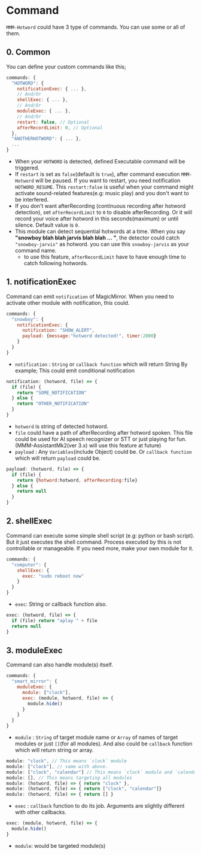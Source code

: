 # Command

`MMM-Hotword` could have 3 type of commands. You can use some or all of them.

## 0. Common
You can define your custom commands like this;
```js
commands: {
  "HOTWORD": {
    notificationExec: { ... },
    // And/Or
    shellExec: { ... },
    // And/Or
    moduleExec: { ... },
    // And/Or
    restart: false, // Optional
    afterRecordLimit: 0, // Optional
  },
  "ANOTHERHOTWORD": { ... },
  ...
}
```
- When your `HOTWORD` is detected, defined Executable command will be triggered.
- If `restart` is set as `false`(default is `true`), after command execution `MMM-Hotword` will be paused. If you want to restart, you need notification `HOTWORD_RESUME`.
  This `restart:false` is useful when your command might activate sound-related features(e.g: music play) and you don't want to be interfered.
- If you don't want afterRecording (continuous recording after hotword detection), set `afterRecordLimit` to `0` to disable afterRecording. Or it will record your voice after hotword in this seconds(maximum) or until silence. Default value is `0`.
- This module can detect sequential hotwords at a time. When you say **"snowboy blah blah jarvis blah blah ... "**, the detector could catch `"snowboy-jarvis"` as hotword. you can use this `snowboy-jarvis` as your command name.
  - to use this feature, `afterRecordLimit` have to have enough time to catch following hotwords.


## 1. notificationExec
Command can emit `notification` of MagicMirror. When you need to activate other module with notification, this could.
```js
commands: {
  "snowboy": {
    notificationExec: {
      notification: "SHOW_ALERT",
      payload: {message:"hotword detected!", timer:2000}
    }
  }
}
```
- `notification` : `String` or `callback function` which will return String
By example; This could emit conditional notification
```js
notification: (hotword, file) => {
  if (file) {
    return "SOME_NOTIFICATION"
  } else {
    return "OTHER_NOTIFICATION"
  }
}
```
  - `hotword` is string of detected hotword.
  - `file` could have a path of afterRecording after hotword spoken. This file could be used for AI speech recognizer or STT or just playing for fun. (MMM-AssistantMk2(ver 3.x) will use this feature at future)
- `payload` : Any `Variables`(include Object) could be. Or `callback function` which will return `payload` could be.
```js
payload: (hotword, file) => {
  if (file) {
    return {hotword:hotword, afterRecording:file}
  } else {
    return null
  }
}
```

## 2. shellExec
Command can execute some simple shell script (e.g: python or bash script). But it just executes the shell command. Process executed by this is not controllable or manageable. If you need more, make your own module for it.
```js
commands: {
  "computer": {
    shellExec: {
      exec: "sudo reboot now"
    }
  }
}
```
- `exec`: String or callback function also.
```js
exec: (hotword, file) => {
  if (file) return "aplay " + file
  return null
}
```

## 3. moduleExec
Command can also handle module(s) itself.
```js
commands: {
  "smart_mirror": {
    moduleExec: {
      module: ["clock"],
      exec: (module, hotword, file) => {
        module.hide()
      }
    }
  }
}
```
- `module` : `String` of target module name or `Array` of names of target modules or just `[]`(for all modules). And also could be `callback` function which will return string or array.
```js
module: "clock", // This means `clock` module
module: ["clock"], // same with above.
module: ["clock", "calendar"] // This means `clock` module and `calendar` module
module: [], // This means targeting all modules
module: (hotword, file) => { return "clock" },
module: (hotword, file) => { return ["clock", "calendar"]}
module: (hotword, file) => { return [] }
```
- `exec` : `callback` function to do its job. Arguments are slightly different with other callbacks.
```js
exec: (module, hotword, file) => {
  module.hide()
}
```
  - `module`: would be targeted module(s)
